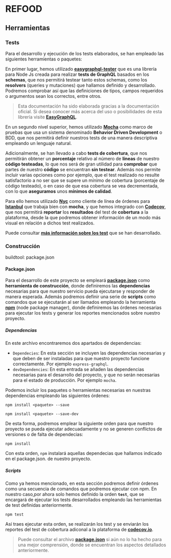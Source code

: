 # REFOOD

## Herramientas
### Tests
Para el desarrollo y ejecución de los tests elaborados, se han empleado las siguientes herramientas o paquetes:

En primer lugar, hemos utilizado [**easygraphql-tester**](https://easygraphql.com/docs/getting-started/overview) que es una librería para Node Js creada para realizar **tests de GraphQL** basados en los **schemas**, que nos permitirá testear tanto estos schemas, como los **resolvers** (queries y mutaciones) que hallamos definido y desarrollado. Podremos comprobar así que las definiciones de tipos, campos requeridos o argumentos sean los correctos, entre otros.

> Esta documentación ha sido elaborada gracias a la documentación oficial. Si desea conocer más acerca del uso o posibilidades de esta librería visite [**EasyGraphQL**](https://easygraphql.com/docs/easygraphql-tester/overview/).

En un segundo nivel superior, hemos utilizado [**Mocha**](https://mochajs.org/) como marco de pruebas que usa un sistema denominado **Behavior Driven Development** o BDD, que nos permitirá definir nuestros tests de una manera descriptiva empleando un lenguaje natural.

Adicionalmente, se han llevado a cabo **tests de cobertura**, que nos permitirán obtener un **porcentaje** relativo al número de **líneas** de nuestro **código testeadas**, lo que nos será de gran utilidad para **comprobar** que partes de nuestro **código** se encuentran **sin testear**. Además nos permite incluir varias opciones como por ejemplo, que el test realizado no resulte satisfactorio a no ser que se supere un mínimo de cobertura (porcentaje de código testeado), o en caso de que esa cobertura se vea decrementada, con lo que **aseguramos** unos **mínimos de calidad**.

Para ello hemos utilizado [**Nyc**](https://github.com/istanbuljs/nyc) como cliente de línea de órdenes para [**Istanbul**](https://istanbul.js.org/) que trabaja bien con **mocha**, y que hemos integrado con [**Codecov**](https://github.com/istanbuljs/nyc/blob/master/docs/setup-codecov.md), que nos permitirá **reportar** los **resultados** del test de **cobertura** a la plataforma, desde la que podremos obtener información de un modo más visual en relación a dichos test realizados.

Puede consultar [**más información sobre los test**]() que se han desarrollado.

### Construcción

buildtool: package.json

#### Package.json
Para el desarrollo de este proyecto se empleará [**package.json**](https://github.com/yoskitar/Cloud-Computing-CC/blob/master/package.json) como **herramienta de construcción**, donde definiremos las **dependencias** necesarias para que nuestro servicio pueda ejecutarse y responder de manera esperada. Además podremos definir una serie de **scripts** como comandos que se ejecutarán al ser llamados empleando la herramienta [**npm**](https://www.npmjs.com/) (node package manager), donde definiremos las órdenes necesarias para ejecutar los tests y generar los reportes mencionados sobre nuestro proyecto.

##### Dependencias
En este archivo encontraremos dos apartados de dependencias:
* `Dependecies`: En esta sección se incluyen las dependencias necesarias y que deben de ser instaladas para que nuestro proyecto funcione correctamente. Por ejemplo `express-graphql`.
* `devDependencies`: En esta entrada se añaden las dependencias necesarias para el desarrollo del proyecto, y que no serán necesarias para el estado de producción. Por ejemplo `mocha`.

Podemos incluir los paquetes o herramientas necesarias en nuestras dependencias empleando las siguientes órdenes:

```
npm install <paquete> --save
```
```
npm install <paquete> --save-dev
```
De esta forma, podremos emplear la siguiente orden para que nuestro proyecto se pueda ejecutar adecuadamente y no se generen conflictos de versiones o de falta de dependecias:
```
npm install 
```
Con esta orden, `npm` instalará aquellas dependecias que hallamos indicado en el package.json. de nuestro proyecto. 

##### Scripts
Como ya hemos mencionado, en esta sección podremos definir órdenes como una secuencia de comandos que podremos ejecutar con npm. En nuestro caso,por ahora solo hemos definido la orden **`test`**, que se encargará de ejecutar los tests desarrollados empleando las herramientas de test definidas anteriormente.
```
npm test 
```
Así traes ejecutar esta orden, se realizarán los test y se enviarán los reportes del test de cobertura adiconal a la plataforma de [**codecov.io**](https://codecov.io/gh/yoskitar/Cloud-Computing-CC).


> Puede consultar el archivo [**package.json**](https://github.com/yoskitar/Cloud-Computing-CC/blob/master/package.json) si aún no lo ha hecho para una mejor comprensión, donde se encuentran los aspectos detallados anteriormente.